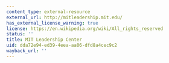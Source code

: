 ```yaml
---
content_type: external-resource
external_url: http://mitleadership.mit.edu/
has_external_license_warning: true
license: https://en.wikipedia.org/wiki/All_rights_reserved
status: ''
title: MIT Leadership Center
uid: dda72e94-ed39-4eea-aa06-dfd8a4cec9c2
wayback_url: ''
---
```

